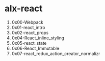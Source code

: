 # alx-react

1. 0x00-Webpack
2. 0x01-react_intro
3. 0x02-react_props
4. 0x04-React_inline_styling
5. 0x05-react_state
6. 0x06-React_Immutable
7. 0x07-react_redux_action_creator_normalizr

